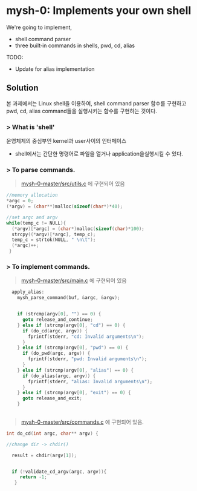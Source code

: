 # mysh-0: Implements your own shell

We're going to implement,
  * shell command parser
  * three built‐in commands in shells, pwd, cd, alias

TODO:
  * Update for alias implementation
  
 ## Solution
 
 본 과제에서는 Linux shell을 이용하여, shell command parser 함수를 구현하고 pwd, cd, alias
command들을 실행시키는 함수를 구현하는 것이다. 

### > What is 'shell'
운영체제의 중심부인 kernel과 user사이의 인터페이스
- shell에서는 간단한 명령어로 파일을 열거나 application을실행시킬 수 있다. 

### > To parse commands.

> [mysh-0-master/src/utils.c](mysh-0-master/src/utils.c) 에 구현되어 있음
```C    
//memory allocation
*argc = 0;
(*argv) = (char**)malloc(sizeof(char*)*40);
 ```

```C
//set argc and argv
while(temp_c != NULL){
  (*argv)[*argc] = (char*)malloc(sizeof(char)*100);
  strcpy((*argv)[*argc], temp_c);
  temp_c = strtok(NULL, " \n\t");
  (*argc)++;
 }
  ```

### > To implement commands.
  
  > [mysh-0-master/src/main.c](mysh-0-master/src/main.c) 에 구현되어 있음
  
```C
  apply_alias:
    mysh_parse_command(buf, &argc, &argv);


    if (strcmp(argv[0], "") == 0) {
      goto release_and_continue;
    } else if (strcmp(argv[0], "cd") == 0) {
      if (do_cd(argc, argv)) {
        fprintf(stderr, "cd: Invalid arguments\n");
      }
    } else if (strcmp(argv[0], "pwd") == 0) {
      if (do_pwd(argc, argv)) {
        fprintf(stderr, "pwd: Invalid arguments\n");
      }
    } else if (strcmp(argv[0], "alias") == 0) {
      if (do_alias(argc, argv)) {
        fprintf(stderr, "alias: Invalid arguments\n");
      }
    } else if (strcmp(argv[0], "exit") == 0) {
      goto release_and_exit;
    }
    
 ```

> [mysh-0-master/src/commands.c](https://github.com/Chokyungsun/2018OS_Assignment/blob/master/mysh-0-master/src/commands.c) 에 구현되어 있음.


```C
int do_cd(int argc, char** argv) {

//change dir -> chdir()

  result = chdir(argv[1]);


  if (!validate_cd_argv(argc, argv)){
     return -1;
   }
   ```

